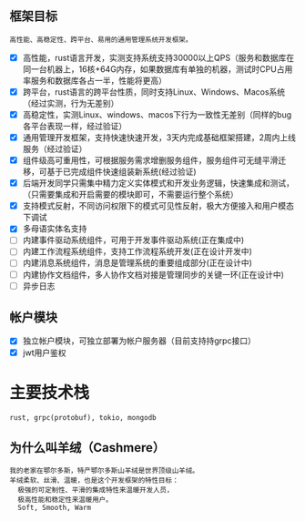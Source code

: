 ## 框架目标

    高性能、高稳定性、跨平台、易用的通用管理系统开发框架。

- [x] 高性能，rust语言开发，实测支持系统支持30000以上QPS（服务和数据库在同一台机器上，16核+64G内存，如果数据库有单独的机器，测试时CPU占用率服务和数据库各占一半，性能将更高）
- [x] 跨平台，rust语言的跨平台性质，同时支持Linux、Windows、Macos系统（经过实测，行为无差别）
- [x] 高稳定性，实测Linux、windows、macos下行为一致性无差别（同样的bug各平台表现一样，经过验证）
- [x] 通用管理开发框架，支持快速快速开发，3天内完成基础框架搭建，2周内上线服务（经过验证）
- [x] 组件级高可重用性，可根据服务需求增删服务组件，服务组件可无缝平滑迁移，可基于已完成组件快速组装新系统(经过验证)
- [x] 后端开发同学只需集中精力定义实体模式和开发业务逻辑，快速集成和测试，（只需要集成和开启需要的模块即可，不需要运行整个系统）
- [x] 支持模式反射，不同访问权限下的模式可见性反射，极大方便接入和用户模态下调试
- [x] 多母语实体名支持
- [ ] 内建事件驱动系统组件，可用于开发事件驱动系统(正在集成中)
- [ ] 内建工作流程系统组件，支持工作流程系统开发(正在设计开发中)
- [ ] 内建消息系统组件，消息是管理系统的重要组成部分(正在设计中)
- [ ] 内建协作文档组件，多人协作文档对接是管理同步的关键一环(正在设计中)
- [ ] 异步日志

## 帐户模块

- [x] 独立帐户模块，可独立部署为帐户服务器（目前支持持grpc接口）
- [x] jwt用户鉴权

# 主要技术栈

    rust, grpc(protobuf), tokio, mongodb

## 为什么叫羊绒（Cashmere）

    我的老家在鄂尔多斯，特产鄂尔多斯山羊绒是世界顶级山羊绒。
    羊绒柔软、丝滑、温暖，也是这个开发框架的特性目标：
      极强的可定制性、平滑的集成特性来温暖开发人员，
      极高性能和稳定性来温暖用户。
      Soft, Smooth, Warm
